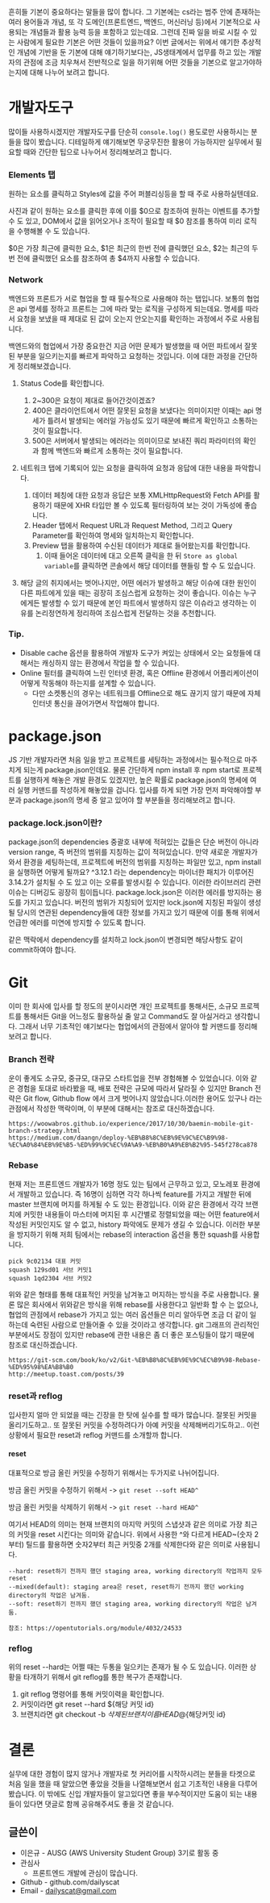 흔히들 기본이 중요하다는 말들을 많이 합니다. 그 기본에는 cs라는 범주 안에 존재하는 여러 용어들과 개념, 또 각 도메인(프론트엔드, 백엔드, 머신러닝 등)에서 기본적으로 사용되는 개념들과 활용 능력 등을 포함하고 있는데요. 그런데 진짜 일을 바로 시킬 수 있는 사람에게 필요한 기본은 어떤 것들이 있을까요? 이번 글에서는 위에서 얘기한 추상적인 개념에 기반을 둔 기본에 대해 얘기하기보다는, JS생태계에서 업무를 하고 있는 개발자의 관점에 조금 치우쳐서 전반적으로 일을 하기위해 어떤 것들을 기본으로 알고가야하는지에 대해 나누어 보려고 합니다.

# 개발자도구

많이들 사용하시겠지만 개발자도구를 단순히 `console.log()` 용도로만 사용하시는 분들을 많이 봤습니다. 디테일하게 얘기해보면 무궁무진한 활용이 가능하지만 실무에서 필요할 때와 간단한 팁으로 나누어서 정리해보려고 합니다.

### Elements 탭

원하는 요소를 클릭하고 Styles에 값을 주어 퍼블리싱등을 할 때 주로 사용하실텐데요.

사진과 같이 원하는 요소를 클릭한 후에 이를 $0으로 참조하여 원하는 이벤트를 추가할 수 도 있고, DOM에서 값을 읽어오거나 조작이 필요할 때 $0 참조를 통하여 미리 로직을 수행해볼 수 도 있습니다.

$0은 가장 최근에 클릭한 요소, $1은 최근의 한번 전에 클릭했던 요소, $2는 최근의 두번 전에 클릭했던 요소를 참조하여 총 $4까지 사용할 수 있습니다.

### Network

백엔드와 프론트가 서로 협업을 할 때 필수적으로 사용해야 하는 탭입니다. 보통의 협업은 api 명세를 정하고 프론트는 그에 따라 맞는 로직을 구성하게 되는데요. 명세를 따라서 요청을 보냈을 때 제대로 된 값이 오는지 안오는지를 확인하는 과정에서 주로 사용됩니다.

백엔드와의 협업에서 가장 중요한건 지금 어떤 문제가 발생했을 때 어떤 파트에서 잘못된 부분을 일으키는지를 빠르게 파악하고 요청하는 것입니다. 이에 대한 과정을 간단하게 정리해보겠습니다.

1. Status Code를 확인합니다.

   1. 2~300은 요청이 제대로 들어간것이겠죠?
   2. 400은 클라이언트에서 어떤 잘못된 요청을 보냈다는 의미이지만 이때는 api 명세가 틀려서 발생되는 에러일 가능성도 있기 때문에 빠르게 확인하고 소통하는 것이 필요합니다.
   3. 500은 서버에서 발생되는 에러라는 의미이므로 보내진 쿼리 파라미터의 확인과 함께 백엔드와 빠르게 소통하는 것이 필요합니다.

2. 네트워크 탭에 기록되어 있는 요청을 클릭하여 요청과 응답에 대한 내용을 파악합니다.

   1. 데이터 페칭에 대한 요청과 응답은 보통 XMLHttpRequest와 Fetch API를 활용하기 때문에 XHR 타입만 볼 수 있도록 필터링하여 보는 것이 가독성에 좋습니다.
   2. Header 탭에서 Request URL과 Request Method, 그리고 Query Parameter를 확인하여 명세와 일치하는지 확인합니다.
   3. Preview 탭을 활용하여 수신된 데이터가 제대로 들어왔는지를 확인합니다.
      1. 이때 들어온 데이터에 대고 오른쪽 클릭을 한 뒤 `Store as global variable`를 클릭하면 콘솔에서 해당 데이터를 핸들링 할 수 도 있습니다.

3. 해당 글의 취지에서는 벗어나지만, 어떤 에러가 발생하고 해당 이슈에 대한 원인이 다른 파트에게 있을 때는 굉장히 조심스럽게 요청하는 것이 좋습니다. 이슈는 누구에게든 발생할 수 있기 때문에 본인 파트에서 발생하지 않은 이슈라고 생각하는 이유를 논리정연하게 정리하여 조심스럽게 전달하는 것을 추천합니다.

### Tip.

- Disable cache 옵션을 활용하여 개발자 도구가 켜있는 상태에서 오는 요청들에 대해서는 캐싱하지 않는 환경에서 작업을 할 수 있습니다.
- Online 필터를 클릭하여 느린 인터넷 환경, 혹은 Offline 환경에서 어플리케이션이 어떻게 작동해야 하는지를 설계할 수 있습니다.
  - 다만 소켓통신의 경우는 네트워크를 Offline으로 해도 끊기지 않기 때문에 자체 인터넷 통신을 끊어가면서 작업해야 합니다.

# package.json

JS 기반 개발자라면 처음 일을 받고 프로젝트를 세팅하는 과정에서는 필수적으로 마주치게 되는게 package.json인데요. 물론 간단하게 npm install 후 npm start로 프로젝트를 실행하게 해놓은 개발 환경도 있겠지만, 높은 확률로 package.json의 명세에 여러 실행 커맨드를 작성하게 해놓았을 겁니다. 입사를 하게 되면 가장 먼저 파악해야할 부분과 package.json의 명세 중 알고 있어야 할 부분들을 정리해보려고 합니다.

### package.lock.json이란?

package.json의 dependencies 중괄호 내부에 적혀있는 값들은 단순 버전이 아니라 version range, 즉 버전의 범위를 지칭하는 값이 적혀있습니다. 만약 새로운 개발자가 와서 환경을 세팅하는데, 프로젝트에 버전의 범위를 지칭하는 파일만 있고, npm install을 실행하면 어떻게 될까요? ^3.12.1 라는 dependency는 마이너한 패치가 이루어진 3.14.2가 설치될 수 도 있고 이는 오류를 발생시킬 수 있습니다. 이러한 라이브러리 관련 이슈는 디버깅도 굉장히 힘이듭니다. package.lock.json은 이러한 에러를 방지하는 용도를 가지고 있습니다. 버전의 범위가 지칭되어 있지만 lock.json에 지칭된 파일이 생성될 당시의 연관된 dependency들에 대한 정보를 가지고 있기 때문에 이를 통해 위에서 언급한 에러를 미연에 방지할 수 있도록 합니다.

같은 맥락에서 dependency를 설치하고 lock.json이 변경되면 해당사항도 같이 commit하여야 합니다.

# Git

이미 한 회사에 입사를 할 정도의 분이시라면 개인 프로젝트를 통해서든, 소규모 프로젝트를 통해서든 Git을 어느정도 활용하실 줄 알고 Command도 잘 아실거라고 생각합니다. 그래서 너무 기초적인 얘기보다는 협업에서의 관점에서 알아야 할 커맨드를 정리해보려고 합니다.

### Branch 전략

운이 좋게도 소규모, 중규모, 대규모 스타트업을 전부 경험해볼 수 있었습니다. 이와 같은 경험을 토대로 바라봤을 때, 배포 전략은 규모에 따라서 달라질 수 있지만 Branch 전략은 Git flow, Github flow 에서 크게 벗어나지 않았습니다.이러한 용어도 있구나 라는 관점에서 작성한 맥락이며, 이 부분에 대해서는 참조로 대신하겠습니다.

```
https://woowabros.github.io/experience/2017/10/30/baemin-mobile-git-branch-strategy.html
https://medium.com/daangn/deploy-%EB%B8%8C%EB%9E%9C%EC%B9%98-%EC%A0%84%EB%9E%B5-%ED%99%9C%EC%9A%A9-%EB%B0%A9%EB%B2%95-545f278ca878
```

### Rebase

현재 저는 프론트엔드 개발자가 16명 정도 있는 팀에서 근무하고 있고, 모노레포 환경에서 개발하고 있습니다. 즉 16명이 심하면 각각 하나씩 feature를 가지고 개발한 뒤에 master 브랜치에 머지를 하게될 수 도 있는 환경입니다. 이와 같은 환경에서 각각 브랜치에 커밋한 내용들이 마스터에 머지된 후 시간별로 정렬되었을 때는 어떤 feature에서 작성된 커밋인지도 알 수 없고, history 파악에도 문제가 생길 수 있습니다. 이러한 부분을 방지하기 위해 저희 팀에서는 rebase의 interaction 옵션을 통한 squash를 사용합니다.

```
pick 9c02134 대표 커밋
squash 129sd01 서브 커밋1
squash 1qd2304 서브 커밋2
```

위와 같은 형태를 통해 대표적인 커밋을 남겨놓고 머지하는 방식을 주로 사용합니다. 물론 많은 회사에서 위와같은 방식을 위해 rebase를 사용한다고 일반화 할 수 는 없으나, 협업의 관점에서 rebase가 가지고 있는 여러 옵션들은 미리 알아두면 조금 더 같이 일하는데 숙련된 사람으로 만들어줄 수 있을 것이라고 생각합니다. git 그래프의 관리적인 부분에서도 장점이 있지만 rebase에 관한 내용은 좀 더 좋은 포스팅들이 많기 때문에 참조로 대신하겠습니다.

```
https://git-scm.com/book/ko/v2/Git-%EB%B8%8C%EB%9E%9C%EC%B9%98-Rebase-%ED%95%98%EA%B8%B0
http://meetup.toast.com/posts/39
```

### reset과 reflog

입사한지 얼마 안 되었을 때는 긴장을 한 탓에 실수를 할 때가 많습니다. 잘못된 커밋을 올리기도하고.. 또 잘못된 커밋을 수정하려다가 아예 커밋을 삭제해버리기도하고.. 이런 상황에서 필요한 reset과 reflog 커맨드를 소개할까 합니다.

#### reset

대표적으로 방금 올린 커밋을 수정하기 위해서는 두가지로 나뉘어집니다.

방금 올린 커밋을 수정하기 위해서 -> `git reset --soft HEAD^`

방금 올린 커밋을 삭제하기 위해서 -> `git reset --hard HEAD^`

여기서 HEAD의 의미는 현재 브랜치의 마지막 커밋의 스냅샷과 같은 의미로 가장 최근의 커밋을 reset 시킨다는 의미와 같습니다. 위에서 사용한 ^와 다르게 HEAD~(숫자 2부터) 틸드를 활용하면 숫자2부터 최근 커밋중 2개를 삭제한다와 같은 의미로 사용됩니다.

```
--hard: reset하기 전까지 했던 staging area, working directory의 작업까지 모두 reset
--mixed(default): staging area은 reset, reset하기 전까지 했던 working directory의 작업은 남겨둠.
--soft: reset하기 전까지 했던 staging area, working directory의 작업은 남겨둠.

참조: https://opentutorials.org/module/4032/24533
```

### reflog

위의 reset --hard는 어쩔 때는 두통을 일으키는 존재가 될 수 도 있습니다. 이러한 상황을 타개하기 위해서 git reflog를 통한 복구가 존재합니다.

1. git reflog 명령어를 통해 커밋이력을 확인합니다.
2. 커밋이라면 git reset --hard \${해당 커밋 id}
3. 브랜치라면 git checkout -b ${삭제된 브랜치 이름} HEAD@${해당커밋 id}

# 결론

실무에 대한 경험이 많지 않거나 개발자로 첫 커리어를 시작하시려는 분들을 타겟으로 처음 일을 했을 때 알았으면 좋았을 것들을 나열해보면서 쉽고 기초적인 내용을 다루어 봤습니다. 이 밖에도 신입 개발자들이 알고있다면 좋을 부수적이지만 도움이 되는 내용들이 있다면 댓글로 함께 공유해주셔도 좋을 것 같습니다.

## 글쓴이

- 이은규 - AUSG (AWS University Student Group) 3기로 활동 중
- 관심사
  - 프론트엔드 개발에 관심이 많습니다.
- Github - github.com/dailyscat
- Email - dailyscat@gmail.com
